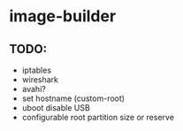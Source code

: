 # image-builder

## TODO:
- iptables
- wireshark
- avahi?
- set hostname (custom-root)
- uboot disable USB
- configurable root partition size or reserve